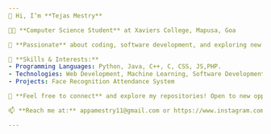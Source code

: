 ```yaml
---
👋 Hi, I’m **Tejas Mestry**

👨‍💻 **Computer Science Student** at Xaviers College, Mapusa, Goa

🌟 **Passionate** about coding, software development, and exploring new technologies. Currently diving deep into the world of programming and eager to contribute to open-source projects and collaborate with like-minded individuals.

🔧 **Skills & Interests:**
- Programming Languages: Python, Java, C++, C, CSS, JS,PHP.
- Technologies: Web Development, Machine Learning, Software Development.
- Projects: Face Recognition Attendance System

💬 **Feel free to connect** and explore my repositories! Open to new opportunities and collaborations.

📫 **Reach me at:** appamestry11@gmail.com or https://www.instagram.com/64_bit_legion?igsh=YjFmMGoyYmM2dm15

---
```




<!---
Apamestry/Apamestry is a ✨ special ✨ repository because its `README.md` (this file) appears on your GitHub profile.
You can click the Preview link to take a look at your changes.
--->
